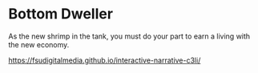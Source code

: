 # Bottom Dweller
As the new shrimp in the tank, you must do your part to earn a living with the new economy.



https://fsudigitalmedia.github.io/interactive-narrative-c3li/
